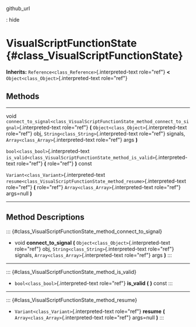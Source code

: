 github\_url

:   hide

VisualScriptFunctionState {#class_VisualScriptFunctionState}
=========================

**Inherits:** `Reference<class_Reference>`{.interpreted-text role="ref"}
**\<** `Object<class_Object>`{.interpreted-text role="ref"}

Methods
-------

  -------------------------------------------- -------------------------------------------------------------------------------------------------
  void                                         `connect_to_signal<class_VisualScriptFunctionState_method_connect_to_signal>`{.interpreted-text
                                               role="ref"} **(** `Object<class_Object>`{.interpreted-text role="ref"} obj,
                                               `String<class_String>`{.interpreted-text role="ref"} signals,
                                               `Array<class_Array>`{.interpreted-text role="ref"} args **)**

  `bool<class_bool>`{.interpreted-text         `is_valid<class_VisualScriptFunctionState_method_is_valid>`{.interpreted-text role="ref"} **(**
  role="ref"}                                  **)** const

  `Variant<class_Variant>`{.interpreted-text   `resume<class_VisualScriptFunctionState_method_resume>`{.interpreted-text role="ref"} **(**
  role="ref"}                                  `Array<class_Array>`{.interpreted-text role="ref"} args=null **)**
  -------------------------------------------- -------------------------------------------------------------------------------------------------

Method Descriptions
-------------------

::: {#class_VisualScriptFunctionState_method_connect_to_signal}
-   void **connect\_to\_signal** **(**
    `Object<class_Object>`{.interpreted-text role="ref"} obj,
    `String<class_String>`{.interpreted-text role="ref"} signals,
    `Array<class_Array>`{.interpreted-text role="ref"} args **)**
:::

------------------------------------------------------------------------

::: {#class_VisualScriptFunctionState_method_is_valid}
-   `bool<class_bool>`{.interpreted-text role="ref"} **is\_valid** **(**
    **)** const
:::

------------------------------------------------------------------------

::: {#class_VisualScriptFunctionState_method_resume}
-   `Variant<class_Variant>`{.interpreted-text role="ref"} **resume**
    **(** `Array<class_Array>`{.interpreted-text role="ref"} args=null
    **)**
:::
